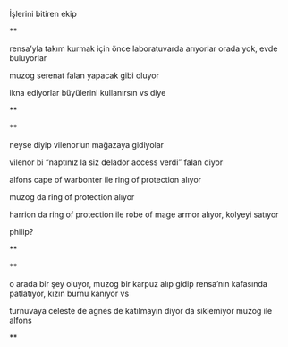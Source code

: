 ---
---  
  
İşlerini bitiren ekip   
  
**  
  
rensa’yla takım kurmak için önce laboratuvarda arıyorlar orada yok, evde buluyorlar  
  
muzog serenat falan yapacak gibi oluyor  
  
ikna ediyorlar büyülerini kullanırsın vs diye  
  
**  
  
  
**    
  
neyse diyip vilenor’un mağazaya gidiyolar  
  
vilenor bi “naptınız la siz delador access verdi” falan diyor  
  
alfons cape of warbonter ile ring of protection alıyor  
  
muzog da ring of protection alıyor  
  
harrion da ring of protection ile robe of mage armor alıyor, kolyeyi satıyor  
  
philip?  
  
**  
  
  
**  
  
o arada bir şey oluyor, muzog bir karpuz alıp gidip rensa’nın kafasında patlatıyor, kızın burnu kanıyor vs  
  
    
  
turnuvaya celeste de agnes de katılmayın diyor da siklemiyor muzog ile alfons  
  
**